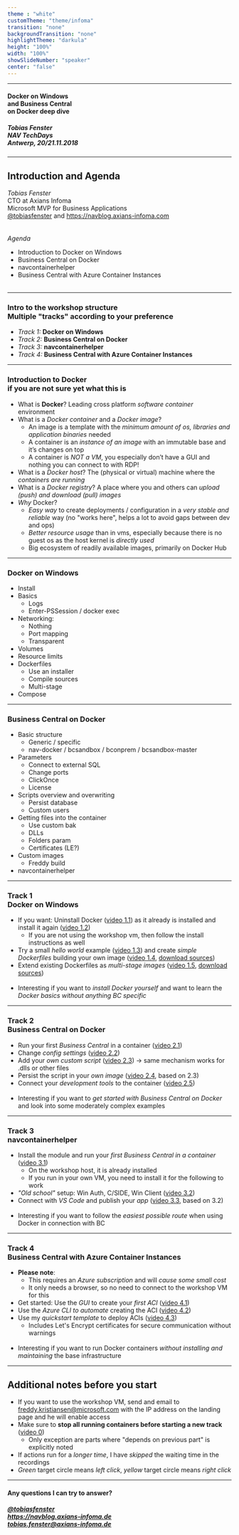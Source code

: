 ```yaml
---
theme : "white"
customTheme: "theme/infoma"
transition: "none"
backgroundTransition: "none"
highlightTheme: "darkula"
height: "100%"
width: "100%"
showSlideNumber: "speaker"
center: "false"
---
```


<!-- .element: class="initialslide_directions" -->

---

<!-- .element: class="initialslide" -->

#### Docker on Windows<br />and Business Central<br />on Docker deep dive
##### Tobias Fenster<br />NAV TechDays<br />Antwerp, 20/21.11.2018

---

## Introduction and Agenda

*Tobias Fenster*<br />
CTO at Axians Infoma<br />
Microsoft MVP for Business Applications<br />
[@tobiasfenster](https://twitter.com/tobiasfenster) and https://navblog.axians-infoma.com<br />
&nbsp;<br />&nbsp;<br />
*Agenda*
- Introduction to Docker on Windows
- Business Central on Docker
- navcontainerhelper
- Business Central with Azure Container Instances
<br />&nbsp;<br />

---

### Intro to the workshop structure<br />Multiple "tracks" according to your preference

- *Track 1:* **Docker on Windows**
- *Track 2:* **Business Central on Docker**
- *Track 3:* **navcontainerhelper**
- *Track 4:* **Business Central with Azure Container Instances** 

---

### Introduction to Docker<br />if you are not sure yet what this is

- What is **Docker**? Leading cross platform *software container* environment
- What is a *Docker container* and a *Docker image*?
  - An image is a template with the *minimum amount of os, libraries and application binaries* needed
  - A container is an *instance of an image* with an immutable base and it’s changes on top
  - A container is *NOT a VM*, you especially don’t have a GUI and nothing you can connect to with RDP!
- What is a *Docker host*? The (physical or virtual) machine where the *containers are running*
- What is a *Docker registry*? A place where you and others can *upload (push) and download (pull) images*
- *Why* Docker?
  - *Easy way* to create deployments / configuration in a *very stable and reliable* way (no "works here", helps a lot to avoid gaps between dev and ops)
  - *Better resource usage* than in vms, especially because there is no guest os as the host kernel is *directly used*
  - Big ecosystem of readily available images, primarily on Docker Hub

---

### Docker on Windows

- Install
- Basics
    - Logs
    - Enter-PSSession / docker exec
- Networking:
    - Nothing
    - Port mapping
    - Transparent
- Volumes
- Resource limits
- Dockerfiles
    - Use an installer
    - Compile sources
    - Multi-stage
- Compose

---

### Business Central on Docker

- Basic structure
    - Generic / specific
    - nav-docker / bcsandbox / bconprem / bcsandbox-master
- Parameters
    - Connect to external SQL
    - Change ports
    - ClickOnce
    - License
- Scripts overview and overwriting
    - Persist database
    - Custom users
- Getting files into the container
    - Use custom bak
    - DLLs
    - Folders param
    - Certificates (LE?)
- Custom images
    - Freddy build
- navcontainerhelper

---

### Track 1<br />Docker on Windows

- If you want: Uninstall Docker ([video 1.1](https://tfenster.github.io/presentations/201810-emeadockerworkshop/video/1.1%20-%20uninstall.mp4)) as it already is installed and install it again ([video 1.2](https://tfenster.github.io/presentations/201810-emeadockerworkshop/video/1.2%20-%20install.mp4))
  - If you are not using the workshop vm, then follow the install instructions as well
- Try a small *hello world* example ([video 1.3](https://tfenster.github.io/presentations/201810-emeadockerworkshop/video/1.3%20-%20hello%20world.mp4)) and create *simple Dockerfiles* building your own image ([video 1.4](https://tfenster.github.io/presentations/201810-emeadockerworkshop/video/1.4%20-%20customer%20container%20image.mp4), [download sources](https://ve.link/dir18-14))
- Extend existing Dockerfiles as *multi-stage images* ([video 1.5](https://tfenster.github.io/presentations/201810-emeadockerworkshop/video/1.5%20-%20multistage.mp4), [download sources](https://ve.link/dir18-15))
<br />&nbsp;<br />
- Interesting if you want to *install Docker yourself* and want to learn the *Docker basics without anything BC specific*

---

### Track 2<br />Business Central on Docker

- Run your first *Business Central* in a container ([video 2.1](https://tfenster.github.io/presentations/201810-emeadockerworkshop/video/2.1%20-%20simple%20startup.mp4))
- Change *config settings* ([video 2.2](https://tfenster.github.io/presentations/201810-emeadockerworkshop/video/2.2%20-%20config.mp4)) 
- Add your *own custom script* ([video 2.3](https://tfenster.github.io/presentations/201810-emeadockerworkshop/video/2.3%20-%20custom%20script%20file.mp4)) &rarr; same mechanism works for .dlls or other files
- Persist the script in your *own image* ([video 2.4](https://tfenster.github.io/presentations/201810-emeadockerworkshop/video/2.4%20-%20custom%20image.mp4), based on 2.3)
- Connect your *development tools* to the container ([video 2.5](https://tfenster.github.io/presentations/201810-emeadockerworkshop/video/2.5%20-%20connect%20dev%20tools.mp4))
<br />&nbsp;<br />
- Interesting if you want to *get started with Business Central on Docker* and look into some moderately complex examples

---

### Track 3<br />navcontainerhelper

- Install the module and run your *first Business Central in a container* ([video 3.1](https://tfenster.github.io/presentations/201810-emeadockerworkshop/video/3.1%20-%20install%20and%20run%20first.mp4))
  - On the workshop host, it is already installed
  - If you run in your own VM, you need to install it for the following to work
- *"Old school"* setup: Win Auth, C/SIDE, Win Client ([video 3.2](https://tfenster.github.io/presentations/201810-emeadockerworkshop/video/3.2%20-%20old%20school.mp4))
- Connect with *VS Code* and publish your *app* ([video 3.3](https://tfenster.github.io/presentations/201810-emeadockerworkshop/video/3.3%20-%20vs%20code.mp4), based on 3.2)
<br />&nbsp;<br />
- Interesting if you want to follow the *easiest possible route* when using Docker in connection with BC

---

### Track 4<br />Business Central with Azure Container Instances

- **Please note**: 
  - This requires an *Azure subscription* and will *cause some small cost*
  - It only needs a browser, so no need to connect to the workshop VM for this
- Get started: Use the *GUI* to create your *first ACI* ([video 4.1](https://tfenster.github.io/presentations/201810-emeadockerworkshop/video/4.1%20-%20aci%20gui.mp4))
- Use the *Azure CLI to automate* creating the ACI ([video 4.2](https://tfenster.github.io/presentations/201810-emeadockerworkshop/video/4.2%20-%20aci%20shell.mp4))
- Use my *quickstart template* to deploy ACIs ([video 4.3](https://tfenster.github.io/presentations/201810-emeadockerworkshop/video/4.3%20-%20aci%20quickstart.mp4))
  - Includes Let's Encrypt certificates for secure communication without warnings
<br />&nbsp;<br />
- Interesting if you want to run Docker containers *without installing and maintaining* the base infrastructure

---

## Additional notes before you start

- If you want to use the workshop VM, send and email to freddy.kristiansen@microsoft.com with the IP address on the landing page and he will enable access
- Make sure to **stop all running containers before starting a new track** ([video 0](https://tfenster.github.io/presentations/201810-emeadockerworkshop/video/0%20-%20cleanup.mp4))
  - Only exception are parts where "depends on previous part" is explicitly noted
- If actions run for a *longer time*, I have *skipped* the waiting time in the recordings
- *Green* target circle means *left click*, *yellow* target circle means *right click*

---


<!-- .element: class="finalslide" -->

#### Any questions I can try to answer?

##### [@tobiasfenster](https://twitter.com/tobiasfenster)<br />https://navblog.axians-infoma.de<br />[tobias.fenster@axians-infoma.de](mailto:tobias.fenster@axians-infoma.de)
